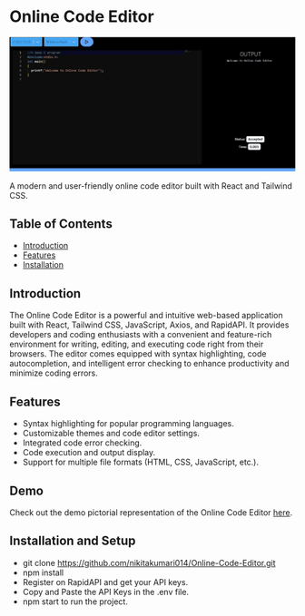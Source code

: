 # Online Code Editor

![Project Logo](Images/demo.png)

A modern and user-friendly online code editor built with React and Tailwind CSS.

## Table of Contents

- [Introduction](#introduction)
- [Features](#features)
- [Installation](#installation)

## Introduction

The Online Code Editor is a powerful and intuitive web-based application built with React, Tailwind CSS, JavaScript, Axios, and RapidAPI. It provides developers and coding enthusiasts with a convenient and feature-rich environment for writing, editing, and executing code right from their browsers.
The editor comes equipped with syntax highlighting, code autocompletion, and intelligent error checking to enhance productivity and minimize coding errors.

## Features

- Syntax highlighting for popular programming languages.
- Customizable themes and code editor settings.
- Integrated code error checking.
- Code execution and output display.
- Support for multiple file formats (HTML, CSS, JavaScript, etc.).

## Demo

Check out the demo pictorial representation of the Online Code Editor [here](https://drive.google.com/file/d/13UhoAhlAO4Qe81x98In-DrPbE1DnVxOT/view?usp=drive_link).

## Installation and Setup

- git clone https://github.com/nikitakumari014/Online-Code-Editor.git
- npm install
- Register on RapidAPI and get your API keys.
- Copy and Paste the API Keys in the .env file.
- npm start to run the project.
